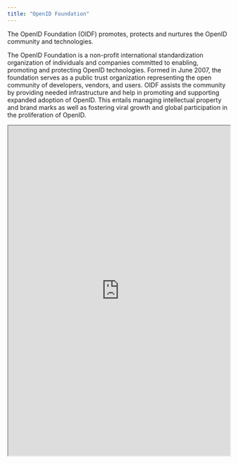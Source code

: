 ```yaml
---
title: "OpenID Foundation"
---
```


The OpenID Foundation (OIDF) promotes, protects and nurtures the OpenID community and technologies.

The OpenID Foundation is a non-profit international standardization organization of individuals and companies committed to enabling, promoting and protecting OpenID technologies. Formed in June 2007, the foundation serves as a public trust organization representing the open community of developers, vendors, and users. OIDF assists the community by providing needed infrastructure and help in promoting and supporting expanded adoption of OpenID. This entails managing intellectual property and brand marks as well as fostering viral growth and global participation in the proliferation of OpenID.

<iframe height="750" width="100%" src="https://ewelton.github.io/ktest/wiki.html#OpenID%20Foundation"></iframe>
